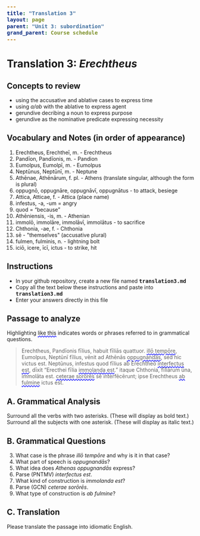 ```yaml
---
title: "Translation 3"
layout: page
parent: "Unit 3: subordination"
grand_parent: Course schedule
---
```



# Translation 3:  *Erechtheus*


## Concepts to review

- using the accusative and ablative cases to express time
- using *a/ab* with the ablative to express agent
- gerundive decribing a noun to express purpose
- gerundive as the nominative predicate expressing necessity





## Vocabulary and Notes (in order of appearance)



1. Erechtheus, Erechtheī, m. - Erechtheus
2. Pandīon, Pandīonis, m. - Pandion
6. Eumolpus, Eumolpī, m. - Eumolpus
7. Neptūnus, Neptūnī, m. - Neptune
8. Athēnae, Athēnārum, f. pl. - Athens (translate singular, although the form is plural)
9. oppugnō, oppugnāre, oppugnāvī, oppugnātus - to attack, besiege
10. Attica, Atticae, f. - Attica (place name)
11. infestus, -a, -um = angry
12. quod = “because”
13. Athēniensis, -is, m. - Athenian
14. immolō, immolāre, immolāvī, immolātus - to sacrifice
15. Chthonia, -ae, f. - Chthonia
1.  sē - "themselves" (accusative plural)
16. fulmen, fulminis, n. - lightning bolt
17. iciō, icere, īcī, ictus - to strike, hit


## Instructions

- In your github repository, create a new file named `translation3.md`
- Copy all the text below these instructions and paste into `translation3.md`
- Enter your answers directly in this file


## Passage to analyze

Highlighting <span class="query">like this</span> indicates words or phrases referred to in grammatical questions.


> Erechtheus, Pandīonis fīlius, habuit fīliās quattuor.  <span class="query">illō tempōre</span>, Eumolpus, Neptūnī fīlius, vēnit ad Athēnās <span class="query">oppugnandās</span>, sed hic victus est. Neptūnus, infestus quod fīlius ab Erechtheō <span class="query">interfectus est</span>, dīxit “Erecthei fīlia <span class="query">immolanda est</span>.” itaque Chthonia, fīliārum ūna, immolāta est. <span class="query">ceterae sorōrēs</span> sē interfēcērunt; ipse Erechtheus <span class="query">ab fulmine</span> ictus est.

## A. Grammatical Analysis

Surround all the verbs with two asterisks. (These will display as bold text.) Surround all the subjects with one asterisk. (These will display as italic text.)

## B. Grammatical Questions

3. What case is the phrase *illō tempōre* and why is it in that case?
4. What part of speech is *oppugnandās*?
5. What idea does *Athenas oppugnandās* express?
6. Parse (PNTMV) *interfectus est*.
7. What kind of construction is *immolanda est*?
8. Parse (GCN) *ceterae sorōrēs*.
9. What type of construction is *ab fulmine*?


## C. Translation

Please translate the passage into idiomatic English.



<style>
code {
  font-size: 100%;
  font-weight:  bold;
}

.query {
  text-decoration-line: underline;
  text-decoration-style: wavy;
  text-decoration-color: blue;
}
</style>
<link rel="stylesheet" type="text/css" href="../../css/latin101.css">
